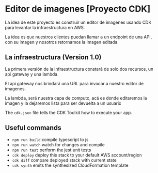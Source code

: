 # Editor de imagenes [Proyecto CDK]

La idea de este proyecto es construir un editor de imagenes usando CDK para levantar la infraestructura en AWS.

La idea es que nuestros clientes puedan llamar a un endpoint de una API, con su imagen y nosotros retornamos la imagen editada

## La infraestructura (Version 1.0)

La primera versión de la infraestructura constará de solo dos recursos, un api gateway y una lambda.

El api gateway nos brindará una URL para invocar a nuestro editor de imagenes.

La lambda, será nuestra capa de computo, acá es donde editaremos la imagen y la dejaremos lista para ser devuelta a un usuario


The `cdk.json` file tells the CDK Toolkit how to execute your app.

## Useful commands

* `npm run build`   compile typescript to js
* `npm run watch`   watch for changes and compile
* `npm run test`    perform the jest unit tests
* `cdk deploy`      deploy this stack to your default AWS account/region
* `cdk diff`        compare deployed stack with current state
* `cdk synth`       emits the synthesized CloudFormation template
